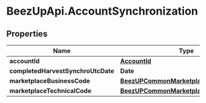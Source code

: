 # BeezUpApi.AccountSynchronization

## Properties
Name | Type | Description | Notes
------------ | ------------- | ------------- | -------------
**accountId** | [**AccountId**](AccountId.md) |  | [optional] 
**completedHarvestSynchroUtcDate** | **Date** |  | [optional] 
**marketplaceBusinessCode** | [**BeezUPCommonMarketplaceBusinessCode**](BeezUPCommonMarketplaceBusinessCode.md) |  | [optional] 
**marketplaceTechnicalCode** | [**BeezUPCommonMarketplaceTechnicalCode**](BeezUPCommonMarketplaceTechnicalCode.md) |  | [optional] 


